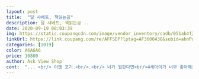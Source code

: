 ```yaml
---
layout: post 
title:  "달 샤베트, 책읽는곰" 
description: 달 샤베트, 책읽는곰 ..
date: 2020-09-19 08:03:39 
img: https://static.coupangcdn.com/image/vendor_inventory/cadb/051ab4f22b29d8773bf9f01a5d43fe8efcd2d2e7c5da4104e30b56ef2e22.jpg 
linkUrl: https://link.coupang.com/re/AFFSDP?lptag=AF3600438&subid=ahnPublicAsk&pageKey=4629337&itemId=21300963&vendorItemId=3017453401&traceid=V0-113-66a191b4766c8bc1 
categories: [1019] 
color: A6A6A6 
price: 10800 
author: Ask View Shop 
cont:  "... <br/> 이젠 포기.<br/>.<br/> 너가 원한다면<br/>4세아이가 너무 좋아해요<br/>가볍다고하며 웃으며 뛰어가네요<br/>검은바탕에 황금달빛, 그리고 아파트 불빛 등 대비가 되어서 애기가 잘보는듯합니다.<br/>ㅎㅎㅎ<br/>계속 들여다보고픈 책이랄까... <br/>?!!<br/>그래도 작가의 창의적 무궁무진한 상상력 표현력에서<br/>그랬더니 매일  학교등교후 읽을책을 한권씩 갖고 가는데<br/>그림이 그냥 그림이 아니구요.<br/><br/>내용도 참신하구요 제가봐도 재미나요ㅎㅎ<br/>노란 전구 킨것 마냥 선명하고 진짜 달이 들어가있는것 같이 생생해요<br/>누워 찡찡대다가도 책 보여주면 똘망똘망 쳐다봐요^^<br/>마지막에 잠드는 걸로 내용이 끝나는데 <br/> -<br/>몇날몇일을 주구장창 이것만 보네요<br/>반장 할머니가 달 방울들을 대야에 모은 그림은... <br/><br/>백희나작가님 구름빵 너무 좋아해서 이것도 샀는데<br/>사실 제가  책들틈에 숨겨두었더니 찾아내라고 난리가 나서 숨겨둔것 찾느라 고생했어요<br/>살때마다 추가해서  백희나작가 책만 읽으려고하니<br/>아기 읽어주려고 샀는데 제가 더 맘에 드는 이유는 뭐죠? ㅋㅌㅋㅌ<br/>아기 잠자기전에 읽혀주기 좋은책이에요.<br/><br/>아기도 잘보는편이에요! 4개월 책보기 이르지만 같이누워 엄마가 책 읽어주는게 좋은가봐요<br/>아기자기해서 보는 재미가 있어요.<br/><br/>어른인 제가봐도 재밌어요<br/>엄마는 욕심이 많은데.<br/>.<br/><br/>우리 딸은 배우고있다고 믿고있어  밤에 넣어둔책들을 모조리빼고 위인전 넣어두었더니 글쎄 그걸빼고 백희나책들을 넣고 가방매고 집밖으로 달려나가요<br/>우리 큰딸이 백희나 동화 팬이예요<br/>이 그림책 너무 맘에 드네요!<br/>이책들을 전부 가방에 매일 등원하니 무거운데<br/>제가 아끼는 책이에요 ㅋㅋㅋㅋㅋ<br/>초등학교 도서관에서 알사탕 이상한엄마 빌려읽고  또  사고 또사고 했어요<br/>추천해요 정말)<br/>친구들에게 인기가 많나봐요<br/>특히 여름 밤에 꼭 읽혀주고싶네요.<br/><br/>하나하나 종이나, 천등으로 섬세하게 만들어 찍은 그림책이네요.<br/><br/>" 
---
```

